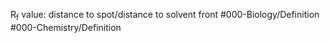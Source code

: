 R<sub>f</sub> value: distance to spot/distance to solvent front
#000-Biology/Definition #000-Chemistry/Definition 